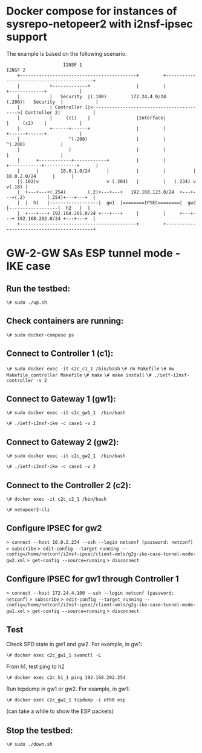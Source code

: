 # Docker compose for instances of sysrepo-netopeer2 with i2nsf-ipsec support

The example is based on the following scenario:

 
    
                         I2NSF 1                                                     I2NSF 2         
        +-------------------------------------------+         +-------------------------------------------+
        |           +-------------+                 |         |                +-------------+            |
        |           |   Security  |(.100)         172.24.4.0/24          (.200)|   Security  |            |
        |           | Controller 1|<------------------------------------------>| Controller 2|            |
        |           |     (c1)    |                 |Interface|                |     (c2)    |            |
        |           +------+------+                 |         |                +------+------+            |
        |                  ^(.200)                  |         |                       ^(.200)             |
        |                  |                        |         |                       |                   |
        |      +------------+------------+          |         |          +------------+------------+      |
        |      |        10.0.1.0/24      |          |         |          |        10.0.2.0/24      |      |
        |(.102)v                         v (.204)   |         |   (.234) v                         v(.18) |
        |  +---+---+(.254)        (.2)+---+---+   192.168.123.0/24  +---+---+(.2)        (.254)+---+---+  |
        |  |  h1   |------------------|  gw1  |========IPSEC========|  gw2  |------------------|  h2   |  |
        |  +---+---+ 192.168.201.0/24 +---+---+     |         |     +---+---+ 192.168.202.0/24 +---+---+  | 
        +-------------------------------------------+         +-------------------------------------------+ 
          
     
# GW-2-GW SAs ESP tunnel mode - IKE case  
   
   
## Run the testbed:

`\# sudo ./up.sh`

## Check containers are running:

`\# sudo docker-compose ps`


## Connect to Controller 1 (c1):

`\# sudo docker exec -it c2c_c1_1 /bin/bash`
`\# rm Makefile`
`\# mv Makefile_controller Makefile`
`\# make`
`\# make install`
`\# ./ietf-i2nsf-controller -v 2`

## Connect to Gateway 1 (gw1):

`\# sudo docker exec -it c2c_gw1_1  /bin/bash`

`\# ./ietf-i2nsf-ike -c case1 -v 2`

## Connect to Gateway 2 (gw2):

`\# sudo docker exec -it c2c_gw2_1  /bin/bash`

`\# ./ietf-i2nsf-ike -c case1 -v 2`

## Connect to the Controller 2 (c2):
`\# docker exec -it c2c_c2_1 /bin/bash`

`\# netopeer2-cli`

## Configure IPSEC for gw2
`> connect --host 10.0.2.234 --ssh --login netconf (password: netconf)`
`> subscribe`
`> edit-config --target running --config=/home/netconf/i2nsf-ipsec/client-xmls/g2g-ike-case-tunnel-mode-gw2.xml`
`> get-config --source=running`
`> disconnect`

## Configure IPSEC for gw1 through Controller 1
`> connect --host 172.24.4.100 --ssh --login netconf (password: netconf)`
`> subscribe`
`> edit-config --target running --config=/home/netconf/i2nsf-ipsec/client-xmls/g2g-ike-case-tunnel-mode-gw1.xml`
`> get-config --source=running`
`> disconnect`


## Test

Check SPD state in gw1 and gw2. For example, in gw1:

`\# docker exec c2c_gw1_1 swanctl -L`

From h1, test ping to h2

`\# docker exec c2c_h1_1 ping 192.168.202.254`

Run tcpdump in gw1 or gw2. For example, in gw1:

`\# docker exec c2c_gw2_1 tcpdump -i eth0 esp`

(can take a while to show the ESP packets)


## Stop the testbed:

`\# sudo ./down.sh`
